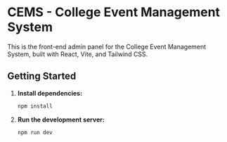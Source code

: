 # CEMS - College Event Management System

This is the front-end admin panel for the College Event Management System, built with React, Vite, and Tailwind CSS.

## Getting Started

1.  **Install dependencies:**
    ```bash
    npm install
    ```

2.  **Run the development server:**
    ```bash
    npm run dev
    ```